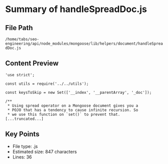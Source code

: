 # Summary of handleSpreadDoc.js
  
## File Path
`/home/tabs/seo-engineering/api/node_modules/mongoose/lib/helpers/document/handleSpreadDoc.js`

## Content Preview
```
'use strict';

const utils = require('../../utils');

const keysToSkip = new Set(['__index', '__parentArray', '_doc']);

/**
 * Using spread operator on a Mongoose document gives you a
 * POJO that has a tendency to cause infinite recursion. So
 * we use this function on `set()` to prevent that.
[...truncated...]
```

## Key Points
- File type: .js
- Estimated size: 847 characters
- Lines: 36
